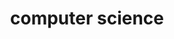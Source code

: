 ---
layout: category
title: computer science
category: computer science
permalink: /computer science
---